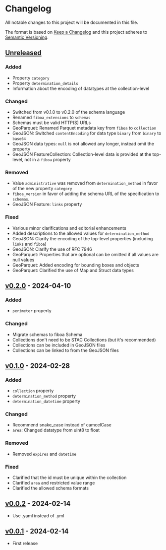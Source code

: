# Changelog

All notable changes to this project will be documented in this file.

The format is based on [Keep a Changelog](http://keepachangelog.com/en/1.0.0/)
and this project adheres to [Semantic Versioning](http://semver.org/spec/v2.0.0.html).

## [Unreleased]

### Added

- Property `category`
- Property `determination_details`
- Information about the encoding of datatypes at the collection-level

### Changed

- Switched from v0.1.0 to v0.2.0 of the schema language
- Renamed `fiboa_extensions` to `schemas`
- Schemas must be valid HTTP(S) URLs
- GeoParquet: Renamed Parquet metadata key from `fiboa` to `collection`
- GeoJSON: Switched `contentEncoding` for data type `binary` from `binary` to `base64`
- GeoJSON data types: `null` is not allowed any longer, instead omit the property
- GeoJSON FeatureCollection: Collection-level data is provided at the top-level, not in a `fiboa` property

### Removed

- Value `administrative` was removed from `determination_method` in favor of the new property `category`
- `fiboa_version` in favor of adding the schema URL of the specification to `schemas`.
- GeoJSON Feature: `links` property

### Fixed

- Various minor clarifications and editorial enhancements
- Added descriptions to the allowed values for `determination_method`
- GeoJSON: Clarify the encoding of the top-level properties (including `links` and `fiboa`)
- GeoJSON: Clarify the use of RFC 7946
- GeoParquet: Properties that are optional can be omitted if all values are null values
- GeoParquet: Added encoding for bounding boxes and objects
- GeoParquet: Clarified the use of Map and Struct data types

## [v0.2.0] - 2024-04-10

### Added

- `perimeter` property

### Changed

- Migrate schemas to fiboa Schema
- Collections don't need to be STAC Collections (but it's recommended)
- Collections can be included in GeoJSON files
- Collections can be linked to from the GeoJSON files

## [v0.1.0] - 2024-02-28

### Added

- `collection` property
- `determination_method` property
- `determination_datetime` property

### Changed

- Recommend snake_case instead of camcelCase
- `area`: Changed datatype from uint8 to float

### Removed

- Removed `expires` and `datetime`

### Fixed

- Clarified that the id must be unique within the collection
- Clarified `area` and restricted value range
- Clarified the allowed schema formats

## [v0.0.2] - 2024-02-14

- Use .yaml instead of .yml

## [v0.0.1] - 2024-02-14

- First release

[Unreleased]: <https://github.com/fiboa/specification/compare/v0.2.0...main>
[v0.2.0]: <https://github.com/fiboa/specification/compare/v0.1.0...v0.2.0>
[v0.1.0]: <https://github.com/fiboa/specification/compare/v0.0.2...v0.1.0>
[v0.0.2]: <https://github.com/fiboa/specification/compare/v0.0.1...v0.0.2>
[v0.0.1]: <https://github.com/fiboa/specification/tree/v0.0.1>

